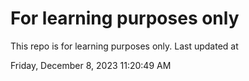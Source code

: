 # For learning purposes only
This repo is for learning purposes only.
Last updated at

Friday, December 8, 2023 11:20:49 AM

